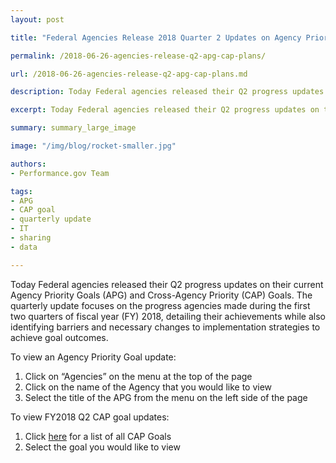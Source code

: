 ```yaml
---
layout: post

title: "Federal Agencies Release 2018 Quarter 2 Updates on Agency Priority Goal and Cross-Agency Priority Goal Progress"

permalink: /2018-06-26-agencies-release-q2-apg-cap-plans/

url: /2018-06-26-agencies-release-q2-apg-cap-plans.md

description: Today Federal agencies released their Q2 progress updates on their current Agency Priority Goals (APG) and Cross-Agency Priority (CAP) Goals.

excerpt: Today Federal agencies released their Q2 progress updates on their current Agency Priority Goals (APG) and Cross-Agency Priority (CAP) Goals.

summary: summary_large_image

image: "/img/blog/rocket-smaller.jpg"

authors:
- Performance.gov Team

tags:
- APG
- CAP goal
- quarterly update
- IT
- sharing
- data

---
```



Today Federal agencies released their Q2 progress updates on their current Agency Priority Goals (APG) and Cross-Agency Priority (CAP) Goals. The quarterly update focuses on the progress agencies made during the first two quarters of fiscal year (FY) 2018, detailing their achievements while also identifying barriers and necessary changes to implementation strategies to achieve goal outcomes.

To view an Agency Priority Goal update:

1. Click on “Agencies” on the menu at the top of the page
2. Click on the name of the Agency that you would like to view
3. Select the title of the APG from the menu on the left side of the page

To view FY2018 Q2 CAP goal updates:

1. Click [here](https://www.performance.gov/CAP/CAP_goals.html) for a list of all CAP Goals
2. Select the goal you would like to view
